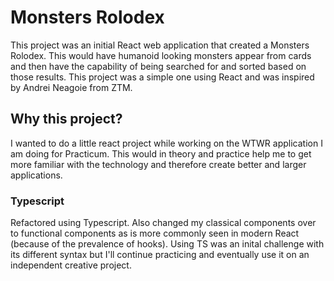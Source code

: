 # Monsters Rolodex

This project was an initial React web application that created a Monsters Rolodex. This would have humanoid looking monsters appear
from cards and then have the capability of being searched for and sorted based on those results. This project was a simple one using
React and was inspired by Andrei Neagoie from ZTM.

## Why this project?

I wanted to do a little react project while working on the WTWR application I am doing for Practicum. This would in theory and practice
help me to get more familiar with the technology and therefore create better and larger applications.

### Typescript

Refactored using Typescript. Also changed my classical components over to functional components as is more commonly seen in modern React (because of the prevalence of hooks). Using TS was an inital challenge with its different syntax but I'll continue practicing and eventually use it on an independent creative project.

